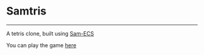 # Samtris

---

A tetris clone, built using [Sam-ECS](https://github.com/therealsamf/Sam-ECS)

You can play the game [here](http://www.cs.utexas.edu/~samuelf/)
